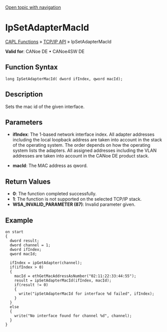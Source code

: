 [Open topic with navigation](../../../../../CANoeDEFamily.htm#Topics/CAPLFunctions/TCPIPAPI/Functions/CAPLfunctionIPSetAdapterMacId.md)

# IpSetAdapterMacId

[CAPL Functions](../../CAPLfunctions.md) » [TCP/IP API](../CAPLfunctionsTCPIPOverview.md) » IpSetAdapterMacId

**Valid for**: CANoe DE • CANoe4SW DE

## Function Syntax

```
long IpSetAdapterMacId( dword ifIndex, qword macId);
```

## Description

Sets the mac id of the given interface.

## Parameters

- **ifIndex**: The 1-based network interface index. All adapter addresses including the local loopback address are taken into account in the stack of the operating system. The order depends on how the operating system lists the adapters. All assigned addresses including the VLAN addresses are taken into account in the CANoe DE product stack.

- **macId**: The MAC address as qword.

## Return Values

- **0**: The function completed successfully.
- **1**: The function is not supported on the selected TCP/IP stack.
- **WSA_INVALID_PARAMETER (87)**: Invalid parameter given.

## Example

```plaintext
on start
{
  dword result;
  dword channel = 1;
  dword ifIndex;
  qword macId;

  ifIndex = ipGetAdapter(channel);
  if(ifIndex > 0)
  {
    macId = ethGetMacAddressAsNumber("02:11:22:33:44:55");
    result = ipSetAdapterMacId(ifIndex, macId);
    if(result != 0)
    {
      write("ipSetAdapterMacId for interface %d failed", ifIndex);
    }
  }
  else
  {
    write("No interface found for channel %d", channel);
  }
}
```
